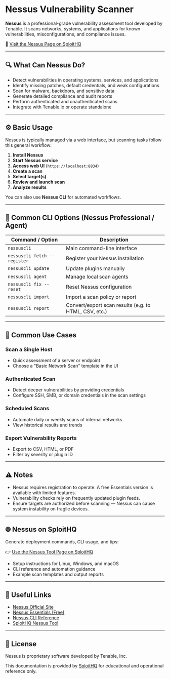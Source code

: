 # Nessus Vulnerability Scanner

**Nessus** is a professional-grade vulnerability assessment tool developed by Tenable. It scans networks, systems, and applications for known vulnerabilities, misconfigurations, and compliance issues.

🔗 [Visit the Nessus Page on SploitHQ](https://sploithq.com/nessus)

---

## 🔍 What Can Nessus Do?

- Detect vulnerabilities in operating systems, services, and applications
- Identify missing patches, default credentials, and weak configurations
- Scan for malware, backdoors, and sensitive data
- Generate detailed compliance and audit reports
- Perform authenticated and unauthenticated scans
- Integrate with Tenable.io or operate standalone

---

## ⚙️ Basic Usage

Nessus is typically managed via a web interface, but scanning tasks follow this general workflow:

1. **Install Nessus**
2. **Start Nessus service**
3. **Access web UI** (`https://localhost:8834`)
4. **Create a scan**
5. **Select target(s)**
6. **Review and launch scan**
7. **Analyze results**

You can also use **Nessus CLI** for automated workflows.

---

## 🧰 Common CLI Options (Nessus Professional / Agent)

| Command / Option             | Description                                               |
|------------------------------|-----------------------------------------------------------|
| `nessuscli`                  | Main command-line interface                               |
| `nessuscli fetch --register`| Register your Nessus installation                         |
| `nessuscli update`          | Update plugins manually                                   |
| `nessuscli agent`           | Manage local scan agents                                  |
| `nessuscli fix --reset`     | Reset Nessus configuration                                |
| `nessuscli import`          | Import a scan policy or report                            |
| `nessuscli report`          | Convert/export scan results (e.g. to HTML, CSV, etc.)     |

---

## 🧪 Common Use Cases

### Scan a Single Host
- Quick assessment of a server or endpoint
- Choose a "Basic Network Scan" template in the UI

### Authenticated Scan
- Detect deeper vulnerabilities by providing credentials
- Configure SSH, SMB, or domain credentials in the scan settings

### Scheduled Scans
- Automate daily or weekly scans of internal networks
- View historical results and trends

### Export Vulnerability Reports
- Export to CSV, HTML, or PDF
- Filter by severity or plugin ID

---

## ⚠️ Notes

- Nessus requires registration to operate. A free Essentials version is available with limited features.
- Vulnerability checks rely on frequently updated plugin feeds.
- Ensure targets are authorized before scanning — Nessus can cause system instability on fragile devices.

---

## 🌐 Nessus on SploitHQ

Generate deployment commands, CLI usage, and tips:

👉 [Use the Nessus Tool Page on SploitHQ](https://sploithq.com/nessus)

- Setup instructions for Linux, Windows, and macOS
- CLI reference and automation guidance
- Example scan templates and output reports

---

## 🔗 Useful Links

- [Nessus Official Site](https://www.tenable.com/products/nessus)
- [Nessus Essentials (Free)](https://www.tenable.com/products/nessus/nessus-essentials)
- [Nessus CLI Reference](https://docs.tenable.com/nessus/Content/NessusCLI.htm)
- [SploitHQ Nessus Tool](https://sploithq.com/nessus)

---

## 📄 License

Nessus is proprietary software developed by Tenable, Inc.

This documentation is provided by [SploitHQ](https://sploithq.com) for educational and operational reference only.
